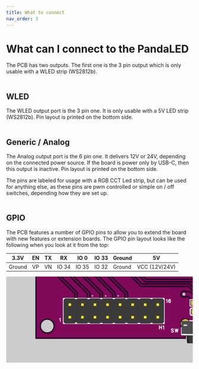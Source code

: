 ```yaml
---
title: What to connect
nav_order: 3
---
```


# What can I connect to the PandaLED

The PCB has two outputs. The first one is the 3 pin output which is only usable with a WLED strip (WS2812b).
<br><br>

## WLED
The WLED output port is the 3 pin one. It is only usable with a 5V LED strip (WS2812b).
Pin layout is printed on the bottom side.
<br><br>

## Generic / Analog
The Analog output port is the 6 pin one. It delivers 12V or 24V, depending on the connected power source. If the board is power only by USB-C, then this output is inactive. Pin layout is printed on the bottom side.

The pins are labeled for usage with a RGB CCT Led strip, but can be used for anything else, as these pins are pwm controlled or simple on / off switches, depending how they are set up.
<br><br>

## GPIO
The PCB features a number of GPIO pins to allow you to extend the board with new features or extension boards. 
The GPIO pin layout looks like the following when you look at it from the top:

| 3.3V   | EN | TX | RX    | IO 0  | IO 33 | Ground | 5V            |
|--------|----|----|-------|-------|-------|--------|---------------|
| Ground | VP | VN | IO 34 | IO 35 | IO 32 | Ground | VCC (12V/24V) |


![](assets/img/gpio%20pins.png)
